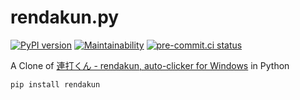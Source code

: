 # rendakun.py

[![PyPI version](
  https://badge.fury.io/py/rendakun.svg
  )](
  https://badge.fury.io/py/rendakun
) [![Maintainability](
  https://api.codeclimate.com/v1/badges/548eef5a0ef654357f8e/maintainability
  )](
  https://codeclimate.com/github/eggplants/rendakun.py/maintainability
) [![pre-commit.ci status](
  https://results.pre-commit.ci/badge/github/eggplants/rendakun.py/master.svg
  )](
  https://results.pre-commit.ci/latest/github/eggplants/rendakun.py/master
)

A Clone of [連打くん - rendakun, auto-clicker for Windows](https://www.vector.co.jp/soft/win95/util/se420838.html) in Python

```bash
pip install rendakun
```
